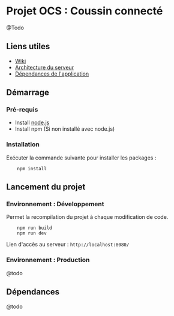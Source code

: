 # Projet OCS : Coussin connecté
@Todo

## Liens utiles
 * [Wiki](https://github.com/ltb-bossuyt/ocs-coussin-connecte/wiki)
 * [Architecture du serveur](src/README.md)
 * [Dépendances de l'application](DEPENDENCIES.md)
## Démarrage

### Pré-requis
 * Install [node.js](https://nodejs.org/en/)
 * Install npm (Si non installé avec node.js)

### Installation
Exécuter la commande suivante pour installer les packages :
```
    npm install
```

## Lancement du projet
### Environnement : Développement
Permet la recompilation du projet à chaque modification de code.
```
    npm run build
    npm run dev
```

Lien d'accès au serveur : `http://localhost:8080/`

### Environnement : Production
@todo

## Dépendances
@todo
